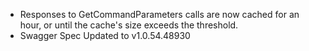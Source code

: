 - Responses to GetCommandParameters calls are now cached for an hour, or until the cache's size exceeds the threshold.
- Swagger Spec Updated to v1.0.54.48930